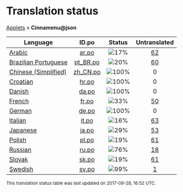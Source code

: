 # Translation status
[Applets](../../README.md) &#187; **Cinnamenu@json**

Language | ID.po | Status | Untranslated
---------|:--:|:------:|:-----------:
[Arabic](../../language-status/ar.md) | [ar.po](po/ar.po) | ![17%](http://progressed.io/bar/17) | [62](untranslated-po/ar.md)
[Brazilian Portuguese](../../language-status/pt_BR.md) | [pt_BR.po](po/pt_BR.po) | ![20%](http://progressed.io/bar/20) | [60](untranslated-po/pt_BR.md)
[Chinese (Simplified)](../../language-status/zh_CN.md) | [zh_CN.po](po/zh_CN.po) | ![100%](http://progressed.io/bar/100) | 0
[Croatian](../../language-status/hr.md) | [hr.po](po/hr.po) | ![100%](http://progressed.io/bar/100) | 0
[Danish](../../language-status/da.md) | [da.po](po/da.po) | ![100%](http://progressed.io/bar/100) | 0
[French](../../language-status/fr.md) | [fr.po](po/fr.po) | ![33%](http://progressed.io/bar/33) | [50](untranslated-po/fr.md)
[German](../../language-status/de.md) | [de.po](po/de.po) | ![100%](http://progressed.io/bar/100) | 0
[Italian](../../language-status/it.md) | [it.po](po/it.po) | ![16%](http://progressed.io/bar/16) | [63](untranslated-po/it.md)
[Japanese](../../language-status/ja.md) | [ja.po](po/ja.po) | ![29%](http://progressed.io/bar/29) | [53](untranslated-po/ja.md)
[Polish](../../language-status/pl.md) | [pl.po](po/pl.po) | ![19%](http://progressed.io/bar/19) | [61](untranslated-po/pl.md)
[Russian](../../language-status/ru.md) | [ru.po](po/ru.po) | ![76%](http://progressed.io/bar/76) | [18](untranslated-po/ru.md)
[Slovak](../../language-status/sk.md) | [sk.po](po/sk.po) | ![19%](http://progressed.io/bar/19) | [61](untranslated-po/sk.md)
[Swedish](../../language-status/sv.md) | [sv.po](po/sv.po) | ![99%](http://progressed.io/bar/99) | [1](untranslated-po/sv.md)

<sup>This translation status table was last updated on 2017-09-28, 16:52 UTC.</sup>
